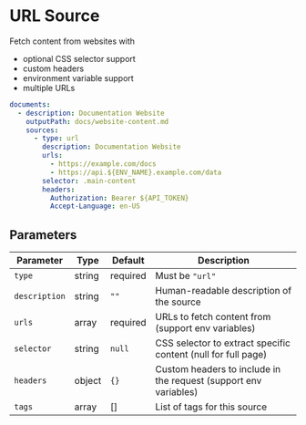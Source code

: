 # URL Source

Fetch content from websites with 
- optional CSS selector support
- custom headers
- environment variable support
- multiple URLs

```yaml
documents:
  - description: Documentation Website
    outputPath: docs/website-content.md
    sources:
      - type: url
        description: Documentation Website
        urls:
          - https://example.com/docs
          - https://api.${ENV_NAME}.example.com/data
        selector: .main-content
        headers:
          Authorization: Bearer ${API_TOKEN}
          Accept-Language: en-US
```

## Parameters

| Parameter     | Type   | Default  | Description                                                      |
|---------------|--------|----------|------------------------------------------------------------------|
| `type`        | string | required | Must be `"url"`                                                  |
| `description` | string | `""`     | Human-readable description of the source                         |
| `urls`        | array  | required | URLs to fetch content from (support env variables)               |
| `selector`    | string | `null`   | CSS selector to extract specific content (null for full page)    |
| `headers`     | object | `{}`     | Custom headers to include in the request (support env variables) |
| `tags`        | array  | []       | List of tags for this source                                     |